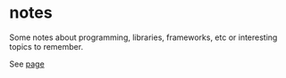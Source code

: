 # notes
Some notes about programming, libraries, frameworks, etc or interesting topics to remember.

See [page](https://patribetsabe.github.io/notes/)
